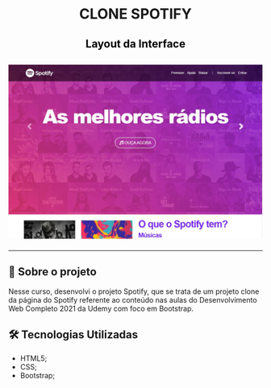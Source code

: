 <h1 align="center">

**CLONE SPOTIFY**

</h1>

<h2 align="center" style="color:black"> Layout da Interface
<h2>

<h2 align="center">
<img alt="layout" src= "https://github.com/angelresende/projetoSpotify/blob/main/layout.JPG" width="600px">
</h2><hr>
 

## 🚀 Sobre o projeto

Nesse curso, desenvolvi o projeto Spotify, que se trata de um projeto clone da página do Spotify referente ao conteúdo nas aulas do Desenvolvimento Web Completo 2021 da Udemy com foco em Bootstrap.

## 🛠️ Tecnologias Utilizadas

- HTML5;
- CSS;
- Bootstrap;
